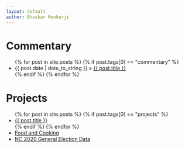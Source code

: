 ```yaml
---
layout: default
author: Bhaskar Mookerji
---
```


<div id="home">
  <h1> Commentary </h1>
  <ul class="posts">
    {% for post in site.posts %}
      {% if post.tags[0] == "commentary" %}
          <li><span>{{ post.date | date_to_string }}</span> &raquo; <a href="{{ post.url }}">{{ post.title }}</a></li>
      {% endif %}
    {% endfor %}
  </ul>

  <h1> Projects </h1>
    <ul class="posts">
      {% for post in site.posts %}
        {% if post.tags[0] == "projects" %}
           <li><a href="{{ post.url }}">{{ post.title }}</a></li>
        {% endif %}
        {% endfor %}
        <li><a href="https://mookerzhou.github.io/cooking_journal/">Food and Cooking</a></li>
        <li><a href="https://mookerji.github.io/nc-2020-dat/">NC 2020 General Election Data</a></li>
    </ul>
</div>
